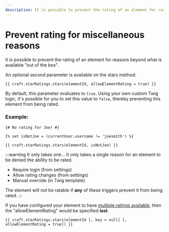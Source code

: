 ```yaml
---
description: It is possible to prevent the rating of an element for reasons beyond what is available "out of the box".
---
```


# Prevent rating for miscellaneous reasons

It is possible to prevent the rating of an element for reasons beyond what is available "out of the box".

An optional second parameter is available on the stars method:

```twig
{{ craft.starRatings.stars(elementId, allowElementRating = true) }}
```

By default, this parameter evaluates to `true`. Using your own custom Twig logic, it's possible for you to set this value to `false`, thereby preventing this element from being rated.

### Example:

```twig
{# No rating for Joe! #}

{% set isNotJoe = (currentUser.username != 'joesmith') %}

{{ craft.starRatings.stars(elementId, isNotJoe) }}
```

:::warning It only takes one...
It only takes a single reason for an element to be denied the ability to be rated.

 - Require login (from settings)
 - Allow rating changes (from settings)
 - Manual override (in Twig template)

The element will not be ratable if **any** of these triggers prevent it from being rated.
:::

If you have configured your element to have [multiple ratings available](/multiple-ratings-for-the-same-element/), then the "allowElementRating" would be specified **last**.

```twig
{{ craft.starRatings.stars(elementId [, key = null] [, allowElementRating = true]) }}
```
